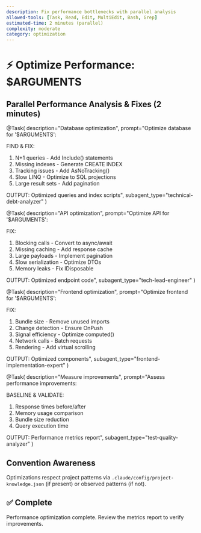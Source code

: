 ```yaml
---
description: Fix performance bottlenecks with parallel analysis
allowed-tools: [Task, Read, Edit, MultiEdit, Bash, Grep]
estimated-time: 2 minutes (parallel)
complexity: moderate
category: optimization
---
```


# ⚡ Optimize Performance: $ARGUMENTS

## Parallel Performance Analysis & Fixes (2 minutes)

@Task(
  description="Database optimization",
  prompt="Optimize database for '$ARGUMENTS':
  
  FIND & FIX:
  1. N+1 queries - Add Include() statements
  2. Missing indexes - Generate CREATE INDEX
  3. Tracking issues - Add AsNoTracking()
  4. Slow LINQ - Optimize to SQL projections
  5. Large result sets - Add pagination
  
  OUTPUT: Optimized queries and index scripts",
  subagent_type="technical-debt-analyzer"
)

@Task(
  description="API optimization",
  prompt="Optimize API for '$ARGUMENTS':
  
  FIX:
  1. Blocking calls - Convert to async/await
  2. Missing caching - Add response cache
  3. Large payloads - Implement pagination
  4. Slow serialization - Optimize DTOs
  5. Memory leaks - Fix IDisposable
  
  OUTPUT: Optimized endpoint code",
  subagent_type="tech-lead-engineer"
)

@Task(
  description="Frontend optimization",
  prompt="Optimize frontend for '$ARGUMENTS':
  
  FIX:
  1. Bundle size - Remove unused imports
  2. Change detection - Ensure OnPush
  3. Signal efficiency - Optimize computed()
  4. Network calls - Batch requests
  5. Rendering - Add virtual scrolling
  
  OUTPUT: Optimized components",
  subagent_type="frontend-implementation-expert"
)

@Task(
  description="Measure improvements",
  prompt="Assess performance improvements:
  
  BASELINE & VALIDATE:
  1. Response times before/after
  2. Memory usage comparison
  3. Bundle size reduction
  4. Query execution time
  
  OUTPUT: Performance metrics report",
  subagent_type="test-quality-analyzer"
)

## Convention Awareness

Optimizations respect project patterns via `.claude/config/project-knowledge.json` (if present) or observed patterns (if not).

## ✅ Complete
Performance optimization complete. Review the metrics report to verify improvements.